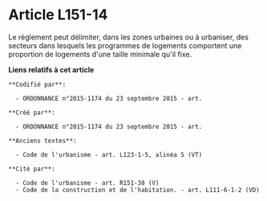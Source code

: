 # Article L151-14

Le règlement peut délimiter, dans les zones urbaines ou à urbaniser, des secteurs dans lesquels les programmes de logements
comportent une proportion de logements d'une taille minimale qu'il fixe.

**Liens relatifs à cet article**

	**Codifié par**:

	  - ORDONNANCE n°2015-1174 du 23 septembre 2015 - art.

	**Créé par**:

	  - ORDONNANCE n°2015-1174 du 23 septembre 2015 - art.

	**Anciens textes**:

	  - Code de l'urbanisme - art. L123-1-5, alinéa 5 (VT)

	**Cité par**:

	  - Code de l'urbanisme - art. R151-38 (V)
	  - Code de la construction et de l'habitation. - art. L111-6-1-2 (VD)
